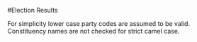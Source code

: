 #Election Results  
   
    
     
     
For simplicity lower case party codes are assumed to be valid.  
Constituency names are not checked for strict camel case.